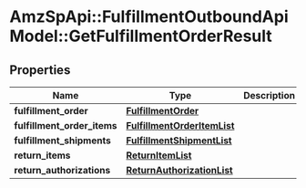 # AmzSpApi::FulfillmentOutboundApiModel::GetFulfillmentOrderResult

## Properties
Name | Type | Description | Notes
------------ | ------------- | ------------- | -------------
**fulfillment_order** | [**FulfillmentOrder**](FulfillmentOrder.md) |  | 
**fulfillment_order_items** | [**FulfillmentOrderItemList**](FulfillmentOrderItemList.md) |  | 
**fulfillment_shipments** | [**FulfillmentShipmentList**](FulfillmentShipmentList.md) |  | [optional] 
**return_items** | [**ReturnItemList**](ReturnItemList.md) |  | 
**return_authorizations** | [**ReturnAuthorizationList**](ReturnAuthorizationList.md) |  | 


